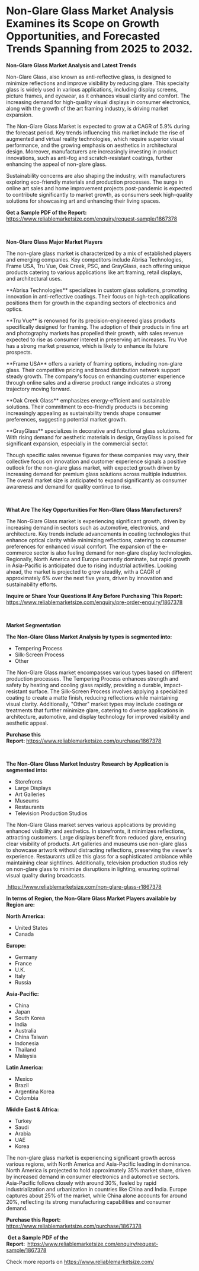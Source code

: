 <p><h1>Non-Glare Glass Market Analysis Examines its Scope on Growth Opportunities, and Forecasted Trends Spanning from 2025 to 2032.</h1></p><p><strong>Non-Glare Glass Market Analysis and Latest Trends</strong></p>
<p><p>Non-Glare Glass, also known as anti-reflective glass, is designed to minimize reflections and improve visibility by reducing glare. This specialty glass is widely used in various applications, including display screens, picture frames, and eyewear, as it enhances visual clarity and comfort. The increasing demand for high-quality visual displays in consumer electronics, along with the growth of the art framing industry, is driving market expansion.</p><p>The Non-Glare Glass Market is expected to grow at a CAGR of 5.9% during the forecast period. Key trends influencing this market include the rise of augmented and virtual reality technologies, which require superior visual performance, and the growing emphasis on aesthetics in architectural design. Moreover, manufacturers are increasingly investing in product innovations, such as anti-fog and scratch-resistant coatings, further enhancing the appeal of non-glare glass.</p><p>Sustainability concerns are also shaping the industry, with manufacturers exploring eco-friendly materials and production processes. The surge in online art sales and home improvement projects post-pandemic is expected to contribute significantly to market growth, as consumers seek high-quality solutions for showcasing art and enhancing their living spaces.</p></p>
<p><strong>Get a Sample PDF of the Report:&nbsp;</strong> <a href="https://www.reliablemarketsize.com/enquiry/request-sample/1867378?utm_campaign=3166&utm_medium=2&utm_source=Github&utm_content=ia&utm_term=03042025&utm_id=non-glare-glass">https://www.reliablemarketsize.com/enquiry/request-sample/1867378</a></p>
<p>&nbsp;</p>
<p><strong>Non-Glare Glass Major Market Players</strong></p>
<p><p>The non-glare glass market is characterized by a mix of established players and emerging companies. Key competitors include Abrisa Technologies, Frame USA, Tru Vue, Oak Creek, PSC, and GrayGlass, each offering unique products catering to various applications like art framing, retail displays, and architectural uses.</p><p>**Abrisa Technologies** specializes in custom glass solutions, promoting innovation in anti-reflective coatings. Their focus on high-tech applications positions them for growth in the expanding sectors of electronics and optics.</p><p>**Tru Vue** is renowned for its precision-engineered glass products specifically designed for framing. The adoption of their products in fine art and photography markets has propelled their growth, with sales revenue expected to rise as consumer interest in preserving art increases. Tru Vue has a strong market presence, which is likely to enhance its future prospects.</p><p>**Frame USA** offers a variety of framing options, including non-glare glass. Their competitive pricing and broad distribution network support steady growth. The company's focus on enhancing customer experience through online sales and a diverse product range indicates a strong trajectory moving forward.</p><p>**Oak Creek Glass** emphasizes energy-efficient and sustainable solutions. Their commitment to eco-friendly products is becoming increasingly appealing as sustainability trends shape consumer preferences, suggesting potential market growth.</p><p>**GrayGlass** specializes in decorative and functional glass solutions. With rising demand for aesthetic materials in design, GrayGlass is poised for significant expansion, especially in the commercial sector.</p><p>Though specific sales revenue figures for these companies may vary, their collective focus on innovation and customer experience signals a positive outlook for the non-glare glass market, with expected growth driven by increasing demand for premium glass solutions across multiple industries. The overall market size is anticipated to expand significantly as consumer awareness and demand for quality continue to rise.</p></p>
<p>&nbsp;</p>
<p><strong>What Are The Key Opportunities For Non-Glare Glass Manufacturers?</strong></p>
<p><p>The Non-Glare Glass market is experiencing significant growth, driven by increasing demand in sectors such as automotive, electronics, and architecture. Key trends include advancements in coating technologies that enhance optical clarity while minimizing reflections, catering to consumer preferences for enhanced visual comfort. The expansion of the e-commerce sector is also fueling demand for non-glare display technologies. Regionally, North America and Europe currently dominate, but rapid growth in Asia-Pacific is anticipated due to rising industrial activities. Looking ahead, the market is projected to grow steadily, with a CAGR of approximately 6% over the next five years, driven by innovation and sustainability efforts.</p></p>
<p><strong>Inquire or Share Your Questions If Any Before Purchasing This Report:</strong> <a href="https://www.reliablemarketsize.com/enquiry/pre-order-enquiry/1867378?utm_campaign=3166&utm_medium=2&utm_source=Github&utm_content=ia&utm_term=03042025&utm_id=non-glare-glass">https://www.reliablemarketsize.com/enquiry/pre-order-enquiry/1867378</a></p>
<p>&nbsp;</p>
<p><strong>Market Segmentation</strong></p>
<p><strong>The Non-Glare Glass Market Analysis by types is segmented into:</strong></p>
<p><ul><li>Tempering Process</li><li>Silk-Screen Process</li><li>Other</li></ul></p>
<p><p>The Non-Glare Glass market encompasses various types based on different production processes. The Tempering Process enhances strength and safety by heating and cooling glass rapidly, providing a durable, impact-resistant surface. The Silk-Screen Process involves applying a specialized coating to create a matte finish, reducing reflections while maintaining visual clarity. Additionally, "Other" market types may include coatings or treatments that further minimize glare, catering to diverse applications in architecture, automotive, and display technology for improved visibility and aesthetic appeal.</p></p>
<p><strong>Purchase this Report:&nbsp;</strong><a href="https://www.reliablemarketsize.com/purchase/1867378?utm_campaign=3166&utm_medium=2&utm_source=Github&utm_content=ia&utm_term=03042025&utm_id=non-glare-glass">https://www.reliablemarketsize.com/purchase/1867378</a></p>
<p>&nbsp;</p>
<p><strong>The Non-Glare Glass Market Industry Research by Application is segmented into:</strong></p>
<p><ul><li>Storefronts</li><li>Large Displays</li><li>Art Galleries</li><li>Museums</li><li>Restaurants</li><li>Television Production Studios</li></ul></p>
<p><p>The Non-Glare Glass market serves various applications by providing enhanced visibility and aesthetics. In storefronts, it minimizes reflections, attracting customers. Large displays benefit from reduced glare, ensuring clear visibility of products. Art galleries and museums use non-glare glass to showcase artwork without distracting reflections, preserving the viewer's experience. Restaurants utilize this glass for a sophisticated ambiance while maintaining clear sightlines. Additionally, television production studios rely on non-glare glass to minimize disruptions in lighting, ensuring optimal visual quality during broadcasts.</p></p>
<p><a href="https://www.reliablemarketsize.com/non-glare-glass-r1867378?utm_campaign=3166&utm_medium=2&utm_source=Github&utm_content=ia&utm_term=03042025&utm_id=non-glare-glass">&nbsp;https://www.reliablemarketsize.com/non-glare-glass-r1867378</a></p>
<p><strong>In terms of Region, the Non-Glare Glass Market Players available by Region are:</strong></p>
<p>
    <p> <strong> North America: </strong>
        <ul>
            <li>United States</li>
            <li>Canada</li>
        </ul>
        </p> 
    <p> <strong> Europe: </strong>
        <ul>
            <li>Germany</li>
            <li>France</li>
            <li>U.K.</li>
            <li>Italy</li>
            <li>Russia</li>
        </ul>
        </p> 
    <p> <strong> Asia-Pacific: </strong>
        <ul>
            <li>China</li>
            <li>Japan</li>
            <li>South Korea</li>
            <li>India</li>
            <li>Australia</li>
            <li>China Taiwan</li>
            <li>Indonesia</li>
            <li>Thailand</li>
            <li>Malaysia</li>
        </ul>
        </p> 
    <p> <strong> Latin America: </strong>
        <ul>
            <li>Mexico</li>
            <li>Brazil</li>
            <li>Argentina Korea</li>
            <li>Colombia</li>
        </ul>
        </p> 
    <p> <strong> Middle East & Africa: </strong>
        <ul>
            <li>Turkey</li>
            <li>Saudi</li>
            <li>Arabia</li>
            <li>UAE</li>
            <li>Korea</li>
        </ul>
    </p>
    </p>
<p><p>The non-glare glass market is experiencing significant growth across various regions, with North America and Asia-Pacific leading in dominance. North America is projected to hold approximately 35% market share, driven by increased demand in consumer electronics and automotive sectors. Asia-Pacific follows closely with around 30%, fueled by rapid industrialization and urbanization in countries like China and India. Europe captures about 25% of the market, while China alone accounts for around 20%, reflecting its strong manufacturing capabilities and consumer demand.</p></p>
<p><strong>Purchase this Report: </strong><a href="https://www.reliablemarketsize.com/purchase/1867378?utm_campaign=3166&utm_medium=2&utm_source=Github&utm_content=ia&utm_term=03042025&utm_id=non-glare-glass">https://www.reliablemarketsize.com/purchase/1867378</a></p>
<p>&nbsp;<strong>Get a Sample PDF of the Report:&nbsp;&nbsp;</strong><a href="https://www.reliablemarketsize.com/enquiry/request-sample/1867378?utm_campaign=3166&utm_medium=2&utm_source=Github&utm_content=ia&utm_term=03042025&utm_id=non-glare-glass">https://www.reliablemarketsize.com/enquiry/request-sample/1867378</a></p>
<p><strong></strong></p>
<p>Check more reports on <a href="https://www.reliablemarketsize.com/?utm_campaign=3166&utm_medium=2&utm_source=Github&utm_content=ia&utm_term=03042025&utm_id=non-glare-glass">https://www.reliablemarketsize.com/</a></p>